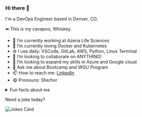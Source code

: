 ### Hi there 👋

<!--
**tamrakareen/tamrakareen** is a ✨ _special_ ✨ repository because its `README.md` (this file) appears on your GitHub profile.

--> 
I'm a DevOps Engineer based in Denver, CO.

⬅️ This is my cavapoo, Whiskey. 

- 🔭 I’m currently working at Azena Life Sciences
- 🌱 I’m currently loving Docker and Kubernetes
- ⚙️ I use daily: VSCode, GitLab, AWS, Python, Linux Terminal
- 👯 I’m looking to collaborate on ANYTHING!
- 🤔 I’m looking to expand my skills in Azure and Google cloud
- 💬 Ask me about Bootcamp and WGU Program
- 📫 How to reach me: [LinkedIn](https://linkedin.com/in/tamra-sherwood)
- 😄 Pronouns: She/her


<details><summary> Fun facts about me</summary>
  
      * I'm an open water swimmer (sometimes the water is 45 degrees), 
        my last race was in Alaska
  
      * I play the piano
  
      * My nine year old is my programming boss (I write a lot of spy missions)
 
</details>


Need a joke today?
<!-- Markdown -->

![Jokes Card](https://readme-jokes.vercel.app/api)

